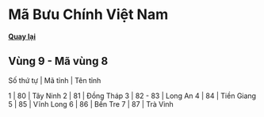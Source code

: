 # Mã Bưu Chính Việt Nam

**[Quay lại](https://khangshirokuma.github.io/MaBuuChinhVietNam/Danh_Sách/Mã_Tỉnh/Theo_Mã_Vùng/)**

## Vùng 9 - Mã vùng 8
  
Số thứ tự | Mã tỉnh | Tên tỉnh

1 | 80 | Tây Ninh
2 | 81 | Đồng Tháp
3 | 82 - 83 | Long An
4 | 84 | Tiền Giang
5 | 85 | Vĩnh Long
6 | 86 | Bến Tre
7 | 87 | Trà Vinh
